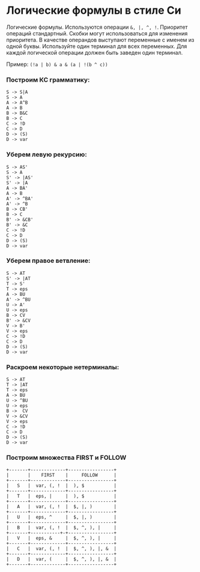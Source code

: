 # Логические формулы в стиле Си

Логические формулы. Используются операции `&, |, ^, !`. Приоритет
операций стандартный. Скобки могут использоваться для изменения
приоритета.
В качестве операндов выступают переменные с именем из одной буквы.
Используйте один терминал для всех переменных. Для каждой логической
операции должен быть заведен один терминал.

Пример: `(!a | b) & a & (a | !(b ^ c))`

### Построим КС грамматику:
```
S -> S|A
S -> A
A -> A^B
A -> B
B -> B&C
B -> C
C -> !D
C -> D
D -> (S)
D -> var
```

### Уберем левую рекурсию:
```
S -> AS'
S -> A
S' -> |AS'
S' -> |A
A -> BA'
A -> B
A' -> ^BA'
A' -> ^B
B -> CB'
B -> C
B' -> &CB'
B' -> &C
C -> !D
C -> D
D -> (S)
D -> var
```

### Уберем правое ветвление:
```
S -> AT
S' -> |AT
T -> S'
T -> eps
A -> BU
A' -> ^BU
U -> A'
U -> eps
B -> CV
B' -> &CV
V -> B'
V -> eps
C -> !D
C -> D
D -> (S)
D -> var
```

### Раскроем некоторые нетерминалы:
```
S -> AT
T -> |AT
T -> eps
A -> BU
U -> ^BU
U -> eps
B ->  CV
V -> &CV
V -> eps
C -> !D
C -> D
D -> (S)
D -> var
```

### Построим множества FIRST и FOLLOW
```
+-------+-------------+-----------------+
|       |    FIRST    |     FOLLOW      |
+-------+-------------+-----------------+
|   S   |  var, (, !  |  ), $           |
+-------+-------------+-----------------+
|   T   |  eps, |     |  ), $           |
+-------+-------------+-----------------+
|   A   |  var, (, !  |  $, |, )        |
+-------+-------------+-----------------+
|   U   |  eps, ^     |  $, |, )        |
+-------+-------------+-----------------+
|   B   |  var, (, !  |  $, ^, ), |     |
+-------+-----------+-+-----------------+
|   V   |  eps, &     |  $, ^, ), |     |
+-------+-------------+-----------------+
|   C   |  var, (, !  |  $, ^, ), |, &  |
+-------+-------------+-----------------+
|   D   |  var, (     |  $, ^, ), |, &  |
+-------+-------------+-----------------+
```

